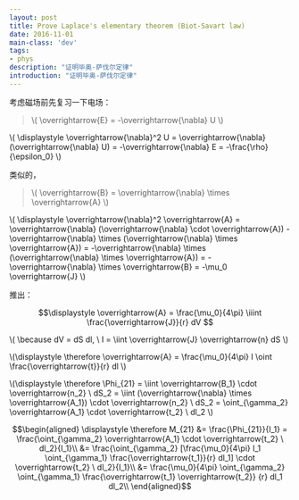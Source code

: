 ```yaml
---
layout: post
title: Prove Laplace's elementary theorem (Biot-Savart law)
date: 2016-11-01
main-class: 'dev'
tags:
- phys
description: "证明毕奥-萨伐尔定律"
introduction: "证明毕奥-萨伐尔定律"
---
```


考虑磁场前先复习一下电场：

>\\(
\overrightarrow{E} = -\overrightarrow{\nabla} U
\\)
>
\\( \displaystyle
\overrightarrow{\nabla}^2 U
= \overrightarrow{\nabla} (\overrightarrow{\nabla} U)
= -\overrightarrow{\nabla} E
= -\frac{\rho}{\epsilon_0}
\\)

类似的，

>\\(
\overrightarrow{B} = \overrightarrow{\nabla} \times \overrightarrow{A}
\\)
>
\\( \displaystyle
\overrightarrow{\nabla}^2 \overrightarrow{A}
= \overrightarrow{\nabla} (\overrightarrow{\nabla} \cdot \overrightarrow{A}) - 
\overrightarrow{\nabla} \times (\overrightarrow{\nabla} \times \overrightarrow{A})
= -\overrightarrow{\nabla} \times (\overrightarrow{\nabla} \times \overrightarrow{A})
= -\overrightarrow{\nabla} \times \overrightarrow{B}
= -\mu_0 \overrightarrow{J}
\\)

推出：

$$\displaystyle
\overrightarrow{A} = \frac{\mu_0}{4\pi} \iiint \frac{\overrightarrow{J}}{r} dV
$$

\\(
\because dV = dS dl, \ I = \iint \overrightarrow{J} \overrightarrow{n} dS
\\)

\\(\displaystyle
\therefore \overrightarrow{A} = \frac{\mu_0}{4\pi} I \oint \frac{\overrightarrow{t}}{r} dl
\\)

\\(\displaystyle
\therefore \Phi_{21} = \iint \overrightarrow{B_1} \cdot \overrightarrow{n_2} \ dS_2
= \iint (\overrightarrow{\nabla} \times \overrightarrow{A_1}) \cdot \overrightarrow{n_2} \ dS_2
= \oint_{\gamma_2} \overrightarrow{A_1} \cdot \overrightarrow{t_2} \ dl_2
\\)


$$\begin{aligned}
\displaystyle
\therefore M_{21} &= \frac{\Phi_{21}}{I_1} = \frac{\oint_{\gamma_2} \overrightarrow{A_1} \cdot \overrightarrow{t_2} \ dl_2}{I_1}\\
&= \frac{\oint_{\gamma_2} [\frac{\mu_0}{4\pi} I_1 \oint_{\gamma_1} \frac{\overrightarrow{t_1}}{r} dl_1] \cdot \overrightarrow{t_2} \ dl_2}{I_1}\\
&= \frac{\mu_0}{4\pi} \oint_{\gamma_2} \oint_{\gamma_1} \frac{\overrightarrow{t_1} \overrightarrow{t_2}} {r} dl_1 dl_2\\
\end{aligned}$$







